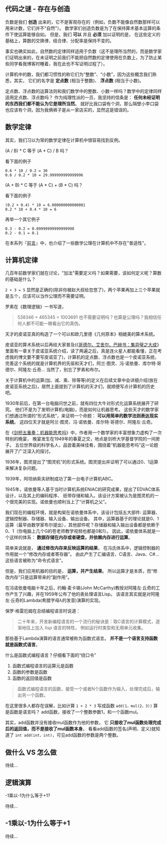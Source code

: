 
## 代码之谜 - 存在与创造

负数是我们 **创造** 出来的，它不是客观存在的（例如，负数不能像自然数那样可以用来计数，它们并不"自然"）。
数学家们创造负数是为了在保持算术基本运算的条件下使运算能够自如。
但是，我们 **可以** 并且 **必须** 加以证明的是，
在这些定义的基础上，算数的交换律、结合律、分配率是保持不变的。

事实也确实如此，自然数的定律同样适用于负数（这不是理所当然的，而是数学家们证明出来的，在未证明之前我们不能把自然数的定律使用在负数上，为了防止某些同学看我博客时睡着，我在此也不写证明过程了）。

计算机中的数，我们都习惯性的称它们为“整数”、“小数”，因为这些概念我们熟悉，其实，
它们的名字是 **定点数** (相当于整数)、 **浮点数** (相当于小数)。

定点数、浮点数的运算法则和我们数学中的整数、小数一样吗？数学中的定律同样适用定点数、浮点数吗？
作为纯理性派的一员，我坚持的信条是： **任何未经证明的东西我们都不能认为它是理所当然**。
就好比我口袋有个洞，那么隔壁小李口袋也应该有个洞，因为我俩裤子是从一家店买的，显然这是错误的。

## 数学定律

其实，我们习以为常的数学定律在计算机中很容易找到反例。

(A / B) * C 等于 (A * C) / B 吗？

看下面的例子

	0.6 * 10 / 0.2 = 30
	0.6 / 0.2 * 10 = 29.999999999999996

(A + B) * C 等于 (A * C) + (B * C) 吗？

看下面的例子

	(0.2 + 0.4) * 10 = 6.000000000000001
	0.2 * 10 + 0.4 * 10 = 6

再举一个其它例子

	0.3 - 0.2 = 0.09999999999999998
	0.2 - 0.1 = 0.1

在本系列『[前言](http://justjavac.com/codepuzzle/2012/09/25/codepuzzle-introduction.html)』中，也介绍了一些数学公理在计算机中不存在"普适性"。

## 计算机定律

几百年前数学家们就在讨论，"加法"需要定义吗？如果需要，该如何定义呢？算数的基础是什么？

`2 + 3 = 5` 显然是正确的(除非你被赵大叔给忽悠了)，两个苹果再加上三个苹果就是五个，应该可以当作公理而不需要证明。

罗素在《数理逻辑》一书写道，

> 538346 + 465345 = 1003691 也不需要证明吗？也算是公理吗？我相信任何人都不可能一眼看出它的真伪。

天才的皮诺亚真的构造了一个可以和欧几里德《几何原本》相媲美的算术系统。

皮诺亚的算术系统以后再给大家普及(《[哥德尔、艾舍尔、巴赫书：集异璧之大成](http://t.cn/zOEsu0d)》里面有一章关于皮诺亚系统介绍，读了两遍之后，真是连火星人都能看懂，正在考虑我的博文要不要写皮诺亚了)，计算机的定点数、浮点数也是一个皮诺亚系统，
完善这个系统的就是计算机界的先驱和天才们，阿兰·图灵、冯·诺依曼、库尔特·哥德尔、阿隆左·丘奇… 当然了，别忘了罗素和布尔。

关于计算机中的运算(加、减、乘、除等等)的定义在后续文章中会详细介绍(放在皮诺亚系统之后)，居然上面提到了计算机的天才们，就顺便写点计算机的历史吧。

1930年前后，在第一台电脑问世之前，就有四位大牛对形式化运算系统展开了研究。
他们不是为了发明计算机(电脑)，而是如何让机器思考。
这些天才的数学家们想通过所谓的“形式系统”，来证明一个命题： **可以用简单的数学法则表达现实系统**。
这四位天才就是阿兰·图灵、冯·诺依曼、库尔特·哥德尔、阿隆左·丘奇。

在《[剑桥五重奏：机器能思考吗](http://t.cn/zlQrlUp)》中，作者用一个数学家的丰富想象力虚构了一次特别的晚宴，
晚宴发生在1949年的春夏之交，地点是剑桥大学基督学院的一间房子。
五位世界级的科学名人，品尝着美味佳肴，围绕着“机器能思考吗”这一论题展开了广泛深入的探讨。

1936年，图灵提出了“图灵机”的形式系统。图灵提出并证明了可以通过0、1运算来解决复杂问题。

1939年，阿坦纳索夫研制成功了第一台电子计算机ABC。

1945年，诺依曼等人基于当时计算机系统ENIAC的研究成果，提出了EDVAC体系设计，以及其上的编码程序、
纸带存储和输入。该设计方案被认为是图灵机的一个很完美的实现。诺依曼也顺利当上了“计算机之父”。

我们现在的编程环境，就是构架在诺依曼体系中，该设计包括五大部件: 运算器、逻辑控制器、存储器、输入设备、输出设备。
其中，运算器基于的理论就是0、1运算（最早由数学家布尔提出），其他部件呢？存储器和输入输出设备都是依赖于0、1（你电脑上几个G的苍老师教学视频也都是0和1）。
因此，诺依曼体系就是一个这样的体系： **数据存储在内存或者硬盘，并依赖内存进行运算**。

简单来说就是， **通过修改内存来反映运算的结果**， 
在冯氏体系中，逻辑控制器的作用就一个“修改内存或者寄存器”。
由此产生了汇编语言、C语言、Java、C#… 这些语言被称为“命令式语言”。

但是，我们应用机器的目的是， **运算，并产生结果**。
所以运算才是本质，而“修改内存”只是运算带来的“副作用”。

在冯诺依曼电脑十年之后，约翰·麦卡锡(John McCarthy)教授对阿隆左·丘奇的工作产生了兴趣，并在1959年公布了他的表处理语言Lisp。
该语言其实就是对阿隆左·丘奇的Lambda(希腊字母λ的发音)演算的实现。

保罗·格雷厄姆在总结编程语言时说道：

> 二十年来，开发新编程语言的一个流行的秘诀是：取C语言的计算模式，逐渐地往上加入 lisp 语言的特性，
> 例如运行时类型和无用单元收集。

那些基于Lambda演算的语言通常被称为函数式语言。
**并不是一个语言支持函数就是函数式语言**。

什么是函数式编程语言？仔细看下面的“绕口令”

<ol>
  <li>函数式编程语言的运算元是函数</li>
  <li>函数的参数是函数</li>
  <li>函数的返回值是函数</li>
</ol>

> 函数式编程语言的函数，接受一个或者N个函数作为输入，处理完成后，输出另一个函数。

在这里很多人都存在误解，比如计算 `1 + 2 * 3` 写成函数 `add(1，mul(2，3))` 算是函数是语言吗？
add函数，接收了一个整数参数1，和一个函数mul。

其实，add函数并没有接收mul函数作为他的参数，
它 **只接收了mul函数处理完成后的返回值，而不是接收了mul函数本身**。
看看add函数的签名(声明、定义)就知道了 `int add(int，int)`，可见add函数的参数是两个整数。

## 做什么 VS 怎么做

待续…

## 逻辑演算

-1乘以-1为什么等于+1?

待续…

## -1乘以-1为什么等于+1

待续…